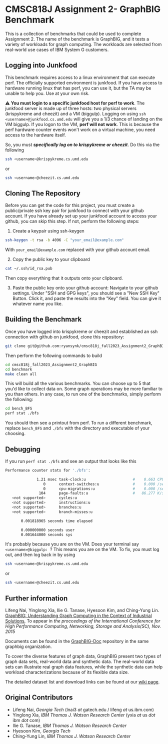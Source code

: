 # CMSC818J Assignment 2- GraphBIG Benchmark

This is a collection of benchmarks that could be used to complete Assignment 2. The name of the benchmark is GraphBIG, and it tests a variety of workloads for graph computing. The workloads are selected from real-world use cases of IBM System G customers.

## Logging into Junkfood
This benchmark requires access to a linux environment that can execute perf. The officially supported environment is junkfood. If you have access
to hardware running linux that has perf, you can use it, but the TA may be unable to help you. Use at your own risk.

:warning: **You must login to a specific junkfood host for perf to work**. The junkfood server is made up of three hosts: two physical servers (krispykreme and cheezit) and a VM (biggulp). Logging on using `ssh <username>@junkfood.cs.umd.edu` will give you a 1/3 chance of landing on the VM biggulp. If you logon to the VM, **perf will not work**. This is because the perf hardware counter events won't work on a virtual machine, you need access to the hardware itself.

So, you must ***specifically log on to krispykreme or cheezit***. Do this via the following
```bash
ssh <username>@krispykreme.cs.umd.edu
```
or
```bash
ssh <username>@cheezit.cs.umd.edu
```

## Cloning The Repository
Before you can get the code for this project, you must create a public/private ssh key pair for junkfood to connect with your github account. If you have already set up your junkfood account to access your github, you can skip this step. If not, perform the following steps:

1. Create a keypair using ssh-keygen
```bash
ssh-keygen -t rsa -b 4096 -C "your_email@example.com"
```
With `your_email@example.com` replaced with your github account email.


2. Copy the public key to your clipboard
```bash
cat ~/.ssh/id_rsa.pub
```
Then copy everything that it outputs onto your clipboard.

3. Paste the public key onto your github account: Navigate to your github settings. Under "SSH and GPG keys", you should see a "New SSH Key" Button. Click it, and paste the results into the "Key" field. You can give it whatever name you like.

## Building the Benchmark
Once you have logged into krispykreme or cheezit and established an ssh connection with github on junkfood, clone this repository:
```bash
git clone git@github.com:ryansynk/cmsc818j_fall2023_Assignment2_GraphBIG.git
```
Then perform the following commands to build
```bash
cd cmsc818j_fall2023_Assignment2_GraphBIG
cd benchmark
make clean all
```

This will build all the various benchmarks. You can choose up to 5 that you'd like to collect data on. Some graph operations may be more familiar to you than others. In any case, to run one of the benchmarks, simply perform the following:
```bash
cd bench_BFS
perf stat ./bfs
```
You should then see a printout from perf. To run a different benchmark, replace `bench_BFS` and `./bfs` with the directory and executable of your choosing.

## Debugging

If you run `perf stat ./bfs` and see an output that looks like this
```bash
Performance counter stats for './bfs':

              1.21 msec task-clock:u                     #    0.663 CPUs utilized          
                 0      context-switches:u               #    0.000 /sec                   
                 0      cpu-migrations:u                 #    0.000 /sec                   
               104      page-faults:u                    #   86.277 K/sec                  
   <not supported>      cycles:u                                                    
   <not supported>      instructions:u                                              
   <not supported>      branches:u                                                  
   <not supported>      branch-misses:u                                             

       0.001818965 seconds time elapsed

       0.000000000 seconds user
       0.001644000 seconds sys

```
It's probably because you are on the VM. Does your terminal say `<username>@biggulp: `? This means you are on the VM. To fix, you must log out, and then log back in by using
```bash
ssh <username>@krispykreme.cs.umd.edu
```
or
```bash
ssh <username>@cheezit.cs.umd.edu
```

## Further information

Lifeng Nai, Yinglong Xia, Ilie G. Tanase, Hyesoon Kim, and Ching-Yung Lin. [GraphBIG: Understanding Graph Computing in the Context of Industrial Solutions](http://nailifeng.org/pubs/sc-graphbig.pdf), To appear in _the proccedings of the International Conference for High Performance Computing, Networking, Storage and Analysis(SC), Nov. 2015_


Documents can be found in the [GraphBIG-Doc](https://github.com/graphbig/GraphBIG-Doc) repository in the same graphbig organization. 

To cover the diverse features of graph data, GraphBIG present two types of graph data sets, real-world data and synthetic data. The real-world data sets can illustrate real graph data features, while the synthetic data can help workload characterizations because of its flexible data size.

The detailed dataset list and download links can be found at our [wiki page](https://github.com/graphbig/graphBIG/wiki/GraphBIG-Dataset "Dataset").

## Original Contributors
- Lifeng Nai, _Georgia Tech_ (lnai3 _at_ gatech.edu / lifeng _at_ us.ibm.com)  
- Yinglong Xia, _IBM Thomas J. Watson Research Center_ (yxia _at_ us _dot_ ibm _dot_ com)  
- Ilie G. Tanase, _IBM Thomas J. Watson Research Center_  
- Hyesoon Kim, _Georgia Tech_  
- Ching-Yung Lin, _IBM Thomas J. Watson Research Center_